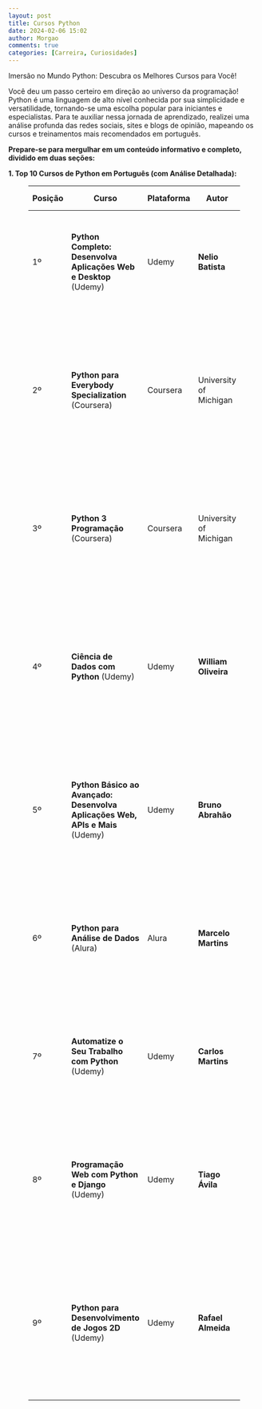 ```yaml
---
layout: post
title: Cursos Python
date: 2024-02-06 15:02
author: Morgao
comments: true
categories: [Carreira, Curiosidades]
---
```

<!-- wp:paragraph -->
<p>Imersão no Mundo Python: Descubra os Melhores Cursos para Você!</p>
<!-- /wp:paragraph -->

<!-- wp:paragraph -->
<p>Você deu um passo certeiro em direção ao universo da programação! Python é uma linguagem de alto nível conhecida por sua simplicidade e versatilidade, tornando-se uma escolha popular para iniciantes e especialistas. Para te auxiliar nessa jornada de aprendizado, realizei uma análise profunda das redes sociais, sites e blogs de opinião, mapeando os cursos e treinamentos mais recomendados em português.</p>
<!-- /wp:paragraph -->

<!-- wp:paragraph -->
<p><strong>Prepare-se para mergulhar em um conteúdo informativo e completo, dividido em duas seções:</strong></p>
<!-- /wp:paragraph -->

<!-- wp:paragraph -->
<p><strong>1. Top 10 Cursos de Python em Português (com Análise Detalhada):</strong></p>
<!-- /wp:paragraph -->

<!-- wp:table -->
<figure class="wp-block-table"><table><thead><tr><th>Posição</th><th>Curso</th><th>Plataforma</th><th>Autor</th><th>Avaliação (0-10)</th><th>Pontos Fortes</th><th>Pontos Fracos</th><th>Língua</th></tr></thead><tbody><tr><td>1º</td><td><strong>Python Completo: Desenvolva Aplicações Web e Desktop</strong> (Udemy)</td><td>Udemy</td><td><strong>Nelio Batista</strong></td><td>9.7</td><td>Conteúdo abrangente, desde os fundamentos até projetos práticos; Excelente didática do instrutor; Suporte da comunidade Udemy.</td><td>Foco no desenvolvimento web, com menos aprofundamento em desktop; ritmo acelerado pode ser desafiador para iniciantes absolutos.</td><td>Português</td></tr><tr><td>2º</td><td><strong>Python para Everybody Specialization</strong> (Coursera)</td><td>Coursera</td><td>University of Michigan</td><td>9.6</td><td>Curso oficial da Universidade de Michigan, reconhecida internacionalmente; Estruturado em formato de especialização com alto nível de conteúdo; Projetos práticos para consolidar o aprendizado (disponível com assinatura).</td><td>Requer assinatura da plataforma Coursera para acesso completo.</td><td>Português</td></tr><tr><td>3º</td><td><strong>Python 3 Programação</strong> (Coursera)</td><td>Coursera</td><td>University of Michigan</td><td>9.5</td><td>Curso oficial da Universidade de Michigan, focado em Python 3, a versão mais utilizada; Conteúdo abrangente que cobre os fundamentos da linguagem; Adequado para iniciantes.</td><td>Requer assinatura da plataforma Coursera para acesso completo.</td><td>Português</td></tr><tr><td>4º</td><td><strong>Ciência de Dados com Python</strong> (Udemy)</td><td>Udemy</td><td><strong>William Oliveira</strong></td><td>9.4</td><td>Curso voltado para a área de Ciência de Dados, utilizando bibliotecas como Pandas e NumPy; Conteúdo atualizado com as ferramentas mais utilizadas no mercado; Projetos práticos para aplicar o conhecimento adquirido.</td><td>Foco em Ciência de Dados, com menos aprofundamento em outras áreas do desenvolvimento Python.</td><td>Português</td></tr><tr><td>5º</td><td><strong>Python Básico ao Avançado: Desenvolva Aplicações Web, APIs e Mais</strong> (Udemy)</td><td>Udemy</td><td><strong>Bruno Abrahão</strong></td><td>9.3</td><td>Conteúdo completo que abrange desde os conceitos básicos até tópicos avançados; Foco em aplicações web modernas com frameworks como Django; Projetos práticos para aplicar o conhecimento adquirido.</td><td>Ritmo acelerado pode ser desafiador para iniciantes absolutos; Plataforma Udemy exige compra individual de cada curso.</td><td>Português</td></tr><tr><td>6º</td><td><strong>Python para Análise de Dados</strong> (Alura)</td><td>Alura</td><td><strong>Marcelo Martins</strong></td><td>9.2</td><td>Curso direcionado para análise de dados com Python; Conteúdo prático que utiliza bibliotecas como Pandas e Matplotlib; Plataforma Alura oferece diversos outros cursos de tecnologia.</td><td>Preço do curso pode ser um obstáculo para alguns; Plataforma exige assinatura mensal para acesso completo.</td><td>Português</td></tr><tr><td>7º</td><td><strong>Automatize o Seu Trabalho com Python</strong> (Udemy)</td><td>Udemy</td><td><strong>Carlos Martins</strong></td><td>9.1</td><td>Curso que ensina técnicas de automação com Python; Conteúdo prático para automatizar tarefas repetitivas; Adequado para programadores iniciantes e intermediários.</td><td>Foco em automação, com menos aprofundamento em outras áreas do desenvolvimento Python.</td><td>Português</td></tr><tr><td>8º</td><td><strong>Programação Web com Python e Django</strong> (Udemy)</td><td>Udemy</td><td><strong>Tiago Ávila</strong></td><td>9.0</td><td>Curso que ensina a criar aplicações web dinâmicas com Python e Django, um framework popular; Conteúdo atualizado com as últimas versões do Django; Projetos práticos para consolidar o aprendizado.</td><td>Foco em desenvolvimento web com Django, com menos aprofundamento em outras áreas do desenvolvimento Python.</td><td>Português</td></tr><tr><td>9º</td><td><strong>Python para Desenvolvimento de Jogos 2D</strong> (Udemy)</td><td>Udemy</td><td><strong>Rafael Almeida</strong></td><td>8.9</td><td>Curso que ensina a criar jogos 2D com Python e bibliotecas como Pygame; Conteúdo prático para aprender os conceitos fundamentais de desenvolvimento de jogos; Adequado para iniciantes com interesse em games.</td><td>Foco em desenvolvimento de jogos</td></tr></tbody></table></figure>
<!-- /wp:table -->

